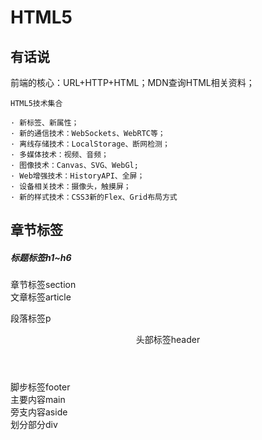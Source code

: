 # HTML5

## 有话说

前端的核心：URL+HTTP+HTML；MDN查询HTML相关资料；

```
HTML5技术集合 

· 新标签、新属性；
· 新的通信技术：WebSockets、WebRTC等；
· 离线存储技术：LocalStorage、断网检测；
· 多媒体技术：视频、音频；
· 图像技术：Canvas、SVG、WebGl;
· Web增强技术：HistoryAPI、全屏；
· 设备相关技术：摄像头，触摸屏；
· 新的样式技术：CSS3新的Flex、Grid布局方式
``` 

## 章节标签
<h5>标题标签h1~h6 </h5>  
<section>章节标签section</section> 
<article>文章标签article</article> 
<p>段落标签p</p>  
<header>头部标签header</header>  
<footer>脚步标签footer</footer>  
<main>主要内容main</main>
<aside>旁支内容aside</aside>
<div>划分部分div</div>

